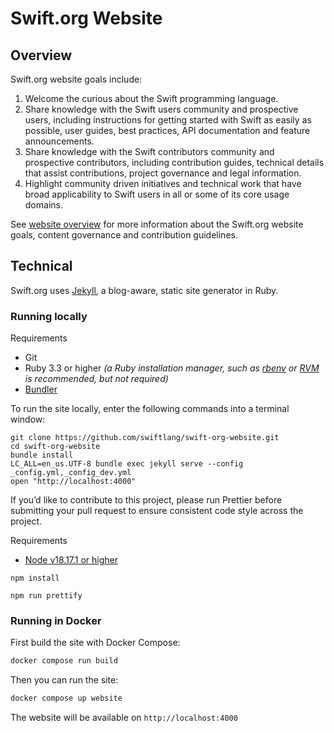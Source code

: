 # Swift.org Website

## Overview

Swift.org website goals include:

1. Welcome the curious about the Swift programming language.
2. Share knowledge with the Swift users community and prospective users, including instructions for getting started with Swift as easily as possible, user guides, best practices, API documentation and feature announcements.
3. Share knowledge with the Swift contributors community and prospective contributors, including contribution guides, technical details that assist contributions, project governance and legal information.
4. Highlight community driven initiatives and technical work that have broad applicability to Swift users in all or some of its core usage domains.

See [website overview](/website) for more information about the Swift.org website goals, content governance and contribution guidelines.

## Technical

Swift.org uses [Jekyll](https://jekyllrb.com), a blog-aware, static site generator in Ruby.

### Running locally

Requirements
- Git
- Ruby 3.3 or higher
  _(a Ruby installation manager, such as
  [rbenv](https://github.com/sstephenson/rbenv) or
  [RVM](https://rvm.io) is recommended, but not required)_
- [Bundler](https://bundler.io/)

To run the site locally, enter the following commands into a terminal window:

```shell
git clone https://github.com/swiftlang/swift-org-website.git
cd swift-org-website
bundle install
LC_ALL=en_us.UTF-8 bundle exec jekyll serve --config _config.yml,_config_dev.yml
open "http://localhost:4000"
```

If you’d like to contribute to this project, please run Prettier before submitting your pull request to ensure consistent code style across the project.

Requirements
- [Node v18.17.1 or higher](https://nodejs.org)

```shell
npm install
```

```shell
npm run prettify
```

### Running in Docker

First build the site with Docker Compose:

```bash
docker compose run build
```

Then you can run the site:

```bash
docker compose up website
```

The website will be available on `http://localhost:4000`
